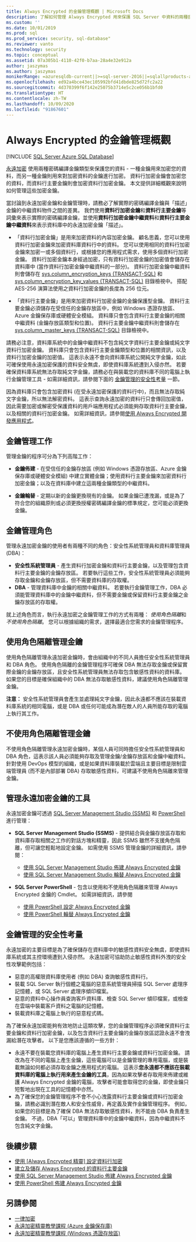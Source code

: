 ```yaml
---
title: Always Encrypted 的金鑰管理概觀 | Microsoft Docs
description: 了解如何管理 Always Encrypted 用來保護 SQL Server 中資料的兩種密碼編譯金鑰：資料行加密金鑰和資料行主要金鑰。
ms.custom: ''
ms.date: 10/01/2019
ms.prod: sql
ms.prod_service: security, sql-database"
ms.reviewer: vanto
ms.technology: security
ms.topic: conceptual
ms.assetid: 07a305b1-4110-42f0-b7aa-28a4e32e912a
author: jaszymas
ms.author: jaszymas
monikerRange: =azuresqldb-current||>=sql-server-2016||=sqlallproducts-allversions||>=sql-server-linux-2017||=azuresqldb-mi-current
ms.openlocfilehash: ed92a4bce43ec105992bfd41dbde825d72fc2a22
ms.sourcegitcommit: 4d370399f6f142e25075b3714e5c2ce056b1bfd0
ms.translationtype: HT
ms.contentlocale: zh-TW
ms.lasthandoff: 10/09/2020
ms.locfileid: "91867601"
---
```

# <a name="overview-of-key-management-for-always-encrypted"></a>Always Encrypted 的金鑰管理概觀
[!INCLUDE [SQL Server Azure SQL Database](../../../includes/applies-to-version/sql-asdb.md)]


[永遠加密](../../../relational-databases/security/encryption/always-encrypted-database-engine.md) 使用兩種密碼編譯金鑰類型來保護您的資料 - 一種金鑰用來加密您的資料，而另一種金鑰則用來對加密資料的金鑰進行加密。 資料行加密金鑰會加密您的資料，而資料行主要金鑰則會加密資料行加密金鑰。 本文提供詳細概觀來說明如何管理這些加密金鑰。  

當討論到永遠加密金鑰和金鑰管理時，請務必了解實際的密碼編譯金鑰與「描述」金鑰的中繼資料物件之間的差異。 我們使用**資料行加密金鑰**和**資料行主要金鑰**等詞彙來表示實際的密碼編譯金鑰，並使用**資料行加密金鑰中繼資料**和**資料行主要金鑰中繼資料**來表示資料庫中的永遠加密金鑰「描述」。

- 「資料行加密金鑰」是用來加密資料的內容加密金鑰。 顧名思義，您可以使用資料行加密金鑰來加密資料庫資料行中的資料。 您可以使用相同的資料行加密金鑰來加密一或多個資料行，或根據您的應用程式需求，使用多個資料行加密金鑰。 資料行加密金鑰本身經過加密，只有資料行加密金鑰的加密值會儲存在資料庫中 (當作資料行加密金鑰中繼資料的一部分)。 資料行加密金鑰中繼資料則會儲存在 [sys.column_encryption_keys (TRANSACT-SQL)](../../../relational-databases/system-catalog-views/sys-column-encryption-keys-transact-sql.md) 和 [sys.column_encryption_key_values (TRANSACT-SQL)](../../../relational-databases/system-catalog-views/sys-column-encryption-key-values-transact-sql.md) 目錄檢視中。 搭配 AES-256 演算法使用之資料行加密金鑰的長度為 256 位元。


- 「資料行主要金鑰」是用來加密資料行加密金鑰的金鑰保護型金鑰。 資料行主要金鑰必須儲存在受信任的金鑰存放區中，例如 Windows 憑證存放區、Azure 金鑰保存庫或硬體安全模組。 資料庫只會包含資料行主要金鑰的相關中繼資料 (金鑰存放區類型和位置)。 資料行主要金鑰中繼資料則會儲存在 [sys.column_master_keys (TRANSACT-SQL)](../../../relational-databases/system-catalog-views/sys-column-master-keys-transact-sql.md) 目錄檢視中。  

請務必注意，資料庫系統中的金鑰中繼資料不包含純文字資料行主要金鑰或純文字資料行加密金鑰。 資料庫只會包含資料行主要金鑰類型和位置的相關資訊，以及資料行加密金鑰的加密值。 這表示永遠不會向資料庫系統公開純文字金鑰，如此可確保使用永遠加密保護的資料安全無虞，即使資料庫系統遭到入侵亦然。 若要確保資料庫系統無法存取純文字金鑰，請務必在與裝載您的資料庫不同的電腦上執行金鑰管理工具 - 如需詳細資訊，請參閱下面的 [金鑰管理的安全性考量](#security-considerations-for-key-management) 一節。

因為資料庫只會包含加密資料 (在受永遠加密保護的資料行中)，而且無法存取純文字金鑰，所以無法解密資料。 這表示查詢永遠加密的資料行只會傳回加密值，因此需要加密或解密受保護資料的用戶端應用程式必須能夠存取資料行主要金鑰，以及相關的資料行加密金鑰。 如需詳細資訊，請參閱[使用 Always Encrypted 開發應用程式](always-encrypted-client-development.md)。



## <a name="key-management-tasks"></a>金鑰管理工作

管理金鑰的程序可分為下列高階工作：

- **金鑰佈建** - 在受信任的金鑰存放區 (例如 Windows 憑證存放區、Azure 金鑰保存庫或硬體安全模組) 中建立實體金鑰；使用資料行主要金鑰來加密資料行加密金鑰；以及在資料庫中建立這兩種金鑰類型的中繼資料。

- **金鑰輪替** - 定期以新的金鑰更換現有的金鑰。 如果金鑰已遭洩漏，或是為了符合您的組織原則或必須更換授權密碼編譯金鑰的標準規定，您可能必須更換金鑰。 


## <a name="key-management-roles"></a><a name="KeyManagementRoles"></a> 金鑰管理角色

管理永遠加密金鑰的使用者有兩種不同的角色：安全性系統管理員和資料庫管理員 (DBA)：

- **安全性系統管理員** - 產生資料行加密金鑰和資料行主要金鑰，以及管理包含資料行主要金鑰的金鑰存放區。 若要執行這些工作，安全性系統管理員必須能夠存取金鑰和金鑰存放區，但不需要資料庫的存取權。
- **DBA** - 管理資料庫中金鑰的相關中繼資料。 若要執行金鑰管理工作，DBA 必須能管理資料庫中的金鑰中繼資料，但不需要金鑰或保留資料行主要金鑰之金鑰存放區的存取權。

就上述角色而言，執行永遠加密之金鑰管理工作的方式有兩種： *使用角色隔離*和 *不使用角色隔離*。 您可以根據組織的需求，選擇最適合您需求的金鑰管理程序。

## <a name="managing-keys-with-role-separation"></a>使用角色隔離管理金鑰
使用角色隔離管理永遠加密金鑰時，會由組織中的不同人員擔任安全性系統管理員和 DBA 角色。 使用角色隔離的金鑰管理程序可確保 DBA 無法存取金鑰或保留實際金鑰的金鑰存放區，且安全性系統管理員無法存取包含敏感性資料的資料庫。 如果您的目標是確保組織中的 DBA 無法存取敏感性資料，建議使用角色隔離管理金鑰。 

**注意：** 安全性系統管理員會產生並處理純文字金鑰，因此永遠都不應該在裝載資料庫系統的相同電腦，或是 DBA 或任何可能成為潛在敵人的人員所能存取的電腦上執行其工作。 

## <a name="managing-keys-without-role-separation"></a>不使用角色隔離管理金鑰
不使用角色隔離管理永遠加密金鑰時，某個人員可同時擔任安全性系統管理員和 DBA 角色，這表示該人員必須能夠存取及管理金鑰/金鑰存放區和金鑰中繼資料。 針對使用 DevOps 模型的組織，或是如果資料庫裝載於雲端且主要目標是限制雲端管理員 (而不是內部部署 DBA) 存取敏感性資料，可建議不使用角色隔離來管理金鑰。



## <a name="tools-for-managing-always-encrypted-keys"></a>管理永遠加密金鑰的工具

永遠加密金鑰可透過 [SQL Server Management Studio (SSMS)](../../../ssms/sql-server-management-studio-ssms.md) 和 [PowerShell](../../../powershell/sql-server-powershell.md)進行管理：

- **SQL Server Management Studio (SSMS)** - 提供結合與金鑰存放區存取和資料庫存取相關之工作的對話方塊和精靈，因此 SSMS 雖然不支援角色隔離，但可讓您輕鬆地設定金鑰。 如需使用 SSMS 管理金鑰的詳細資訊，請參閱：
    - [使用 SQL Server Management Studio 佈建 Always Encrypted 金鑰](configure-always-encrypted-keys-using-ssms.md)
    - [使用 SQL Server Management Studio 輪替 Always Encrypted 金鑰](rotate-always-encrypted-keys-using-ssms.md)

- **SQL Server PowerShell** - 包含以使用和不使用角色隔離來管理 Always Encrypted 金鑰的 Cmdlet。 如需詳細資訊，請參閱
    - [使用 PowerShell 設定 Always Encrypted 金鑰](../../../relational-databases/security/encryption/configure-always-encrypted-keys-using-powershell.md)
    - [使用 PowerShell 輪替 Always Encrypted 金鑰](../../../relational-databases/security/encryption/rotate-always-encrypted-keys-using-powershell.md)


## <a name="security-considerations-for-key-management"></a>金鑰管理的安全性考量

永遠加密的主要目標是為了確保儲存在資料庫中的敏感性資料安全無虞，即使資料庫系統或其主控環境遭到入侵亦然。 永遠加密可協助防止敏感性資料外洩的安全性攻擊範例包括：

- 惡意的高權限資料庫使用者 (例如 DBA) 查詢敏感性資料行。
- 裝載 SQL Server 執行個體之電腦的惡意系統管理員掃描 SQL Server 處理序記憶體，或 SQL Server 處理序傾印檔案。
- 惡意的資料中心操作員查詢客戶資料庫、檢查 SQL Server 傾印檔案，或檢查在雲端中裝載客戶資料之電腦的記憶體。
- 裝載資料庫之電腦上執行的惡意程式碼。

為了確保永遠加密能夠有效地防止這類攻擊，您的金鑰管理程序必須確保資料行主要金鑰和資料行加密金鑰，以及包含資料行主要金鑰的金鑰存放區認證永遠不會洩漏給潛在攻擊者。 以下是您應該遵循的一些方針：

- 永遠不要在裝載您資料庫的電腦上產生資料行主要金鑰或資料行加密金鑰。 請改為在不同的電腦上產生金鑰，這些電腦可以是金鑰管理的專用電腦，或是裝載無論如何都必須存取金鑰之應用程式的電腦。 這表示**您永遠都不應該在裝載資料庫的電腦上執行用來產生金鑰的工具**，因為如果攻擊者存取用來佈建或維護 Always Encrypted 金鑰的電腦，攻擊者可能會取得您的金鑰，即使金鑰只短暫地出現在工具的記憶體中亦然。
- 為了確保您的金鑰管理程序不會不小心洩露資料行主要金鑰或資料行加密金鑰，請務必識別潛在敵人和安全性威脅，再定義及實作金鑰管理程序。 例如，如果您的目標是為了確保 DBA 無法存取敏感性資料，則不能由 DBA 負責產生金鑰。 不過，DBA「可以」管理資料庫中的金鑰中繼資料，因為中繼資料不包含純文字金鑰。

## <a name="next-steps"></a>後續步驟
- [使用 [Always Encrypted 精靈] 設定資料行加密](always-encrypted-wizard.md)
- [建立及儲存 Always Encrypted 的資料行主要金鑰](create-and-store-column-master-keys-always-encrypted.md)
- [使用 SQL Server Management Studio 佈建 Always Encrypted 金鑰](configure-always-encrypted-keys-using-ssms.md)
- [使用 PowerShell 佈建 Always Encrypted 金鑰](configure-always-encrypted-keys-using-powershell.md)

## <a name="see-also"></a>另請參閱
- [一律加密](../../../relational-databases/security/encryption/always-encrypted-database-engine.md)
- [永遠加密精靈教學課程 (Azure 金鑰保存庫)](/azure/azure-sql/database/always-encrypted-azure-key-vault-configure)
- [永遠加密精靈教學課程 (Windows 憑證存放區)](/azure/azure-sql/database/always-encrypted-certificate-store-configure)